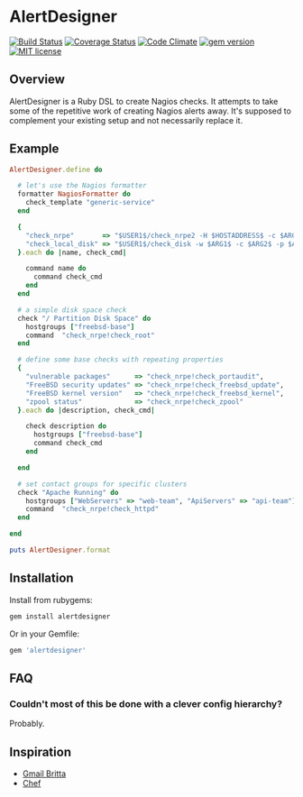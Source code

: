 # AlertDesigner

[![Build Status](https://travis-ci.org/mrtazz/AlertDesigner.svg?branch=master)](https://travis-ci.org/mrtazz/AlertDesigner)
[![Coverage Status](https://coveralls.io/repos/mrtazz/AlertDesigner/badge.svg?branch=master&service=github)](https://coveralls.io/github/mrtazz/AlertDesigner?branch=master)
[![Code Climate](https://codeclimate.com/github/mrtazz/AlertDesigner/badges/gpa.svg)](https://codeclimate.com/github/mrtazz/AlertDesigner)
[![gem version](https://img.shields.io/gem/v/alertdesigner.svg)](https://rubygems.org/gems/alertdesigner)
[![MIT license](https://img.shields.io/badge/license-MIT-blue.svg)](http://opensource.org/licenses/MIT)

## Overview
AlertDesigner is a Ruby DSL to create Nagios checks. It attempts to take some
of the repetitive work of creating Nagios alerts away. It's supposed to
complement your existing setup and not necessarily replace it.

## Example

```ruby
AlertDesigner.define do

  # let's use the Nagios formatter
  formatter NagiosFormatter do
    check_template "generic-service"
  end

  {
    "check_nrpe"       => "$USER1$/check_nrpe2 -H $HOSTADDRESS$ -c $ARG1$ -t 30",
    "check_local_disk" => "$USER1$/check_disk -w $ARG1$ -c $ARG2$ -p $ARG3$",
  }.each do |name, check_cmd|

    command name do
      command check_cmd
    end
  end

  # a simple disk space check
  check "/ Partition Disk Space" do
    hostgroups ["freebsd-base"]
    command  "check_nrpe!check_root"
  end

  # define some base checks with repeating properties
  {
    "vulnerable packages"      => "check_nrpe!check_portaudit",
    "FreeBSD security updates" => "check_nrpe!check_freebsd_update",
    "FreeBSD kernel version"   => "check_nrpe!check_freebsd_kernel",
    "zpool status"             => "check_nrpe!check_zpool"
  }.each do |description, check_cmd|

    check description do
      hostgroups ["freebsd-base"]
      command check_cmd
    end

  end

  # set contact groups for specific clusters
  check "Apache Running" do
    hostgroups ["WebServers" => "web-team", "ApiServers" => "api-team"]
    command  "check_nrpe!check_httpd"
  end

end

puts AlertDesigner.format
```

## Installation
Install from rubygems:

```bash
gem install alertdesigner
```

Or in your Gemfile:

```ruby
gem 'alertdesigner'
```

## FAQ
### Couldn't most of this be done with a clever config hierarchy?
Probably.


## Inspiration
- [Gmail Britta](https://github.com/antifuchs/gmail-britta)
- [Chef](https://www.chef.io/)

